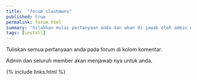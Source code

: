 ```yaml
---
title:  "forum clashmwns"
published: true
permalink: forum.html
summary: "Silahkan mulai pertanyaan anda dan akan di jawab oleh admin atau sesama member."
tags: [install]
---
```


Tuliskan semua pertanyaan anda pada forum di kolom komentar.

Admin dan seluruh member akan menjawab nya untuk anda.

{% include links.html %}
